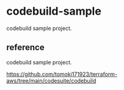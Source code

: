 # codebuild-sample

codebuild sample project.

## reference

codebuild sample project.

https://github.com/tomoki171923/terraform-aws/tree/main/codesuite/codebuild
